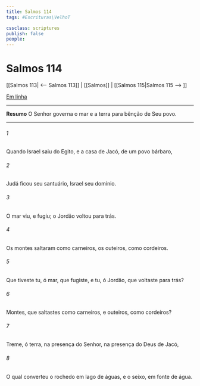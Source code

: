 ```yaml
---
title: Salmos 114
tags: #Escrituras\VelhoT

cssclass: scriptures
publish: false
people:
---
```


# Salmos 114
[[Salmos 113| <-- Salmos 113]] | [[Salmos]] | [[Salmos 115|Salmos 115 --> ]]

[Em linha](https://churchofjesuschrist.org/study/scriptures/ot/ps/114?lang=por)

---
__Resumo__
O Senhor governa o mar e a terra para bênção de Seu povo.

---
###### 1 
Quando Israel saiu do Egito, e a casa de Jacó, de um povo bárbaro,

###### 2 
Judá ficou seu santuário,  Israel seu domínio.

###### 3 
O mar  viu, e fugiu; o Jordão voltou para trás.

###### 4 
Os montes saltaram como carneiros,  os outeiros, como cordeiros.

###### 5 
Que tiveste tu, ó mar, que fugiste, e tu, ó Jordão, que voltaste para trás?

###### 6 
Montes, que saltastes como carneiros, e outeiros, como cordeiros?

###### 7 
Treme, ó terra, na presença do Senhor, na presença do Deus de Jacó,

###### 8 
O qual converteu o rochedo em lago de águas, e o seixo, em fonte de água.

